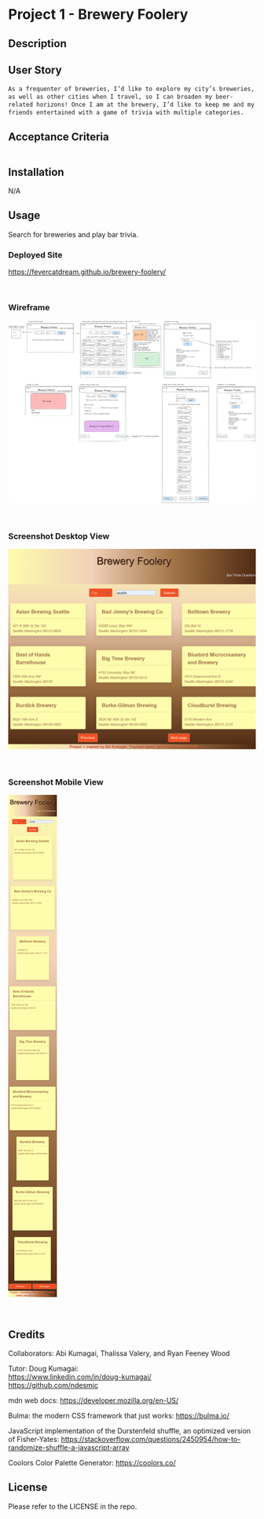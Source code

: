 # Project 1 - Brewery Foolery

## Description



## User Story

```
As a frequenter of breweries, I’d like to explore my city’s breweries, as well as other cities when I travel, so I can broaden my beer-related horizons! Once I am at the brewery, I’d like to keep me and my friends entertained with a game of trivia with multiple categories.
```

## Acceptance Criteria

```

```

## Installation

N/A

## Usage

Search for breweries and play bar trivia.

### Deployed Site
https://fevercatdream.github.io/brewery-foolery/

<br />

### Wireframe
![wireframe](./assets/images/wireframe-diff-page-views-brewery-info.png)

<br />

### Screenshot Desktop View
![Screenshot Desktop View](./assets/images/screenshot-desktop-brew-search.png)

<br />

### Screenshot Mobile View
![Screenshot Mobile View](./assets/images/screenshot-mobile-brew-search.png)

<br />

## Credits

Collaborators: Abi Kumagai, Thalissa Valery, and Ryan Feeney Wood

Tutor: Doug Kumagai:
<br />
https://www.linkedin.com/in/doug-kumagai/
<br />
https://github.com/ndesmic


mdn web docs: https://developer.mozilla.org/en-US/

Bulma: the modern CSS framework that just works: https://bulma.io/

JavaScript implementation of the Durstenfeld shuffle, an optimized version of Fisher-Yates: https://stackoverflow.com/questions/2450954/how-to-randomize-shuffle-a-javascript-array

Coolors Color Palette Generator: https://coolors.co/


## License

Please refer to the LICENSE in the repo.

